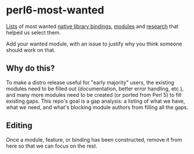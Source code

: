 # perl6-most-wanted

[Lists](most-wanted/README-wanted.md) of most wanted
[native library bindings](most-wanted/bindings.md),
[modules](most-wanted/modules.md) and
[research](data-sources/README-sources.md) that helped us select them.

Add your wanted module, with an issue to justify why you think someone
should work on that.


## Why do this?

To make a distro release useful for "early majority" users, the existing
modules need to be filled out (documentation, better error handling, etc.), and
many more modules need to be created (or ported from Perl 5) to fill existing
gaps.  This repo's goal is a gap analysis: a listing of what we have, what we
need, and what's blocking module authors from filling all the gaps.


## Editing

Once a module, feature, or binding has been constructed, remove it
from here so that we can focus on the rest.
